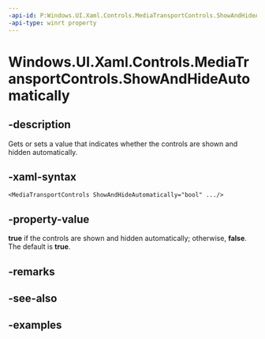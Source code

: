 ```yaml
---
-api-id: P:Windows.UI.Xaml.Controls.MediaTransportControls.ShowAndHideAutomatically
-api-type: winrt property
---
```


<!-- Property syntax.
public bool ShowAndHideAutomatically { get;  set; }
-->

# Windows.UI.Xaml.Controls.MediaTransportControls.ShowAndHideAutomatically

## -description

Gets or sets a value that indicates whether the controls are shown and hidden automatically.


## -xaml-syntax

```xaml
<MediaTransportControls ShowAndHideAutomatically="bool" .../>
```

## -property-value

**true** if the controls are shown and hidden automatically; otherwise, **false**. The default is **true**.

## -remarks

## -see-also

## -examples

